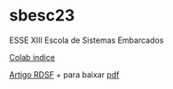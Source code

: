 # sbesc23
ESSE XIII Escola de Sistemas Embarcados

[Colab indice](https://colab.research.google.com/drive/1FeDFIswUa2nLrL4ZfHqZ4-Mr4ScDNZ5n?usp=sharing)


[Artigo RDSF](https://docs.google.com/presentation/d/e/2PACX-1vRxtcIdgHi2txBH2S1PiBDB4DkXvWsQGyl1N4J3O8SJppCKMV16oCO9u6vDy8txLO0X9deK4k7ERfU_/pub?start=false&loop=false&delayms=30000) + para baixar [pdf](https://github.com/arduinoufv/sbesc23/raw/main/RDSF_%20Everything%20at%20Same%20Place%20All%20at%20Once%20-%20A%20Random%20Decision%20Single%20Forest.pdf)
